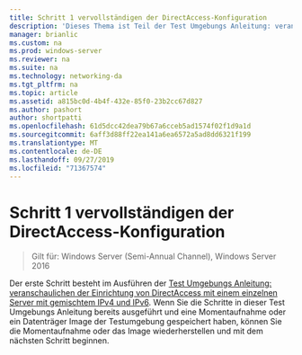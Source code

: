 ```yaml
---
title: Schritt 1 vervollständigen der DirectAccess-Konfiguration
description: 'Dieses Thema ist Teil der Test Umgebungs Anleitung: veranschaulichen von DirectAccess mit OTP-Authentifizierung und RSA SecurID für Windows Server 2016'
manager: brianlic
ms.custom: na
ms.prod: windows-server
ms.reviewer: na
ms.suite: na
ms.technology: networking-da
ms.tgt_pltfrm: na
ms.topic: article
ms.assetid: a815bc0d-4b4f-432e-85f0-23b2cc67d827
ms.author: pashort
author: shortpatti
ms.openlocfilehash: 61d5dcc42dea79b67a6cceb5ad1574f02f1d9a1d
ms.sourcegitcommit: 6aff3d88ff22ea141a6ea6572a5ad8dd6321f199
ms.translationtype: MT
ms.contentlocale: de-DE
ms.lasthandoff: 09/27/2019
ms.locfileid: "71367574"
---
```

# <a name="step-1-complete-the-directaccess-configuration"></a>Schritt 1 vervollständigen der DirectAccess-Konfiguration

>Gilt für: Windows Server (Semi-Annual Channel), Windows Server 2016

Der erste Schritt besteht im Ausführen der [Test Umgebungs Anleitung: veranschaulichen der Einrichtung von DirectAccess mit einem einzelnen Server mit gemischtem IPv4 und IPv6](https://go.microsoft.com/fwlink/p/?LinkId=237004). Wenn Sie die Schritte in dieser Test Umgebungs Anleitung bereits ausgeführt und eine Momentaufnahme oder ein Datenträger Image der Testumgebung gespeichert haben, können Sie die Momentaufnahme oder das Image wiederherstellen und mit dem nächsten Schritt beginnen.  
  


